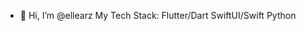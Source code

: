- 👋 Hi, I’m @ellearz
  My Tech Stack:
  Flutter/Dart
  SwiftUI/Swift
  Python

<!---
ellearz/ellearz is a ✨ special ✨ repository because its `README.md` (this file) appears on your GitHub profile.
You can click the Preview link to take a look at your changes.
--->
